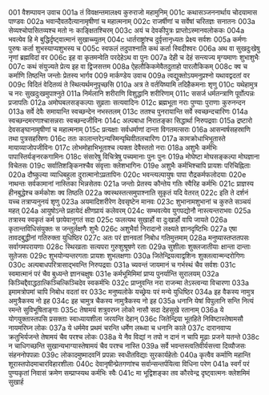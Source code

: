 001	वैशम्पायन उवाच
001a	तं विवक्षन्तमालक्ष्य कुरुराजो महामुनिम्
001c	कथासञ्जननार्थाय चोदयामास पाण्डवः
002a	भवान्दैवतदैत्यानामृषीणां च महात्मनाम्
002c	राजर्षीणां च सर्वेषां चरितज्ञः सनातनः
003a	सेव्यश्चोपासितव्यश्च मतो नः काङ्क्षितश्चिरम्
003c	अयं च देवकीपुत्रः प्राप्तोऽस्मानवलोककः
004a	भवत्येव हि मे बुद्धिर्दृष्ट्वात्मानं सुखाच्च्युतम्
004c	धार्तराष्ट्रांश्च दुर्वृत्तानृध्यतः प्रेक्ष्य सर्वशः
005a	कर्मणः पुरुषः कर्ता शुभस्याप्यशुभस्य च
005c	स्वफलं तदुपाश्नाति कथं कर्ता स्विदीश्वरः
006a	अथ वा सुखदुःखेषु नृणां ब्रह्मविदां वर
006c	इह वा कृतमन्वेति परदेहेऽथ वा पुनः
007a	देही च देहं सन्त्यज्य मृग्यमाणः शुभाशुभैः
007c	कथं संयुज्यते प्रेत्य इह वा द्विजसत्तम
008a	ऐहलौकिकमेवैतदुताहो पारलौकिकम्
008c	क्व च कर्माणि तिष्ठन्ति जन्तोः प्रेतस्य भार्गव
009	मार्कण्डेय उवाच
009a	त्वद्युक्तोऽयमनुप्रश्नो यथावद्वदतां वर
009c	विदितं वेदितव्यं ते स्थित्यर्थमनुपृच्छसि
010a	अत्र ते वर्तयिष्यामि तदिहैकमनाः शृणु
010c	यथेहामुत्र च नरः सुखदुःखमुपाश्नुते
011a	निर्मलानि शरीराणि विशुद्धानि शरीरिणाम्
011c	ससर्ज धर्मतन्त्राणि पूर्वोत्पन्नः प्रजापतिः
012a	अमोघबलसङ्कल्पाः सुव्रताः सत्यवादिनः
012c	ब्रह्मभूता नराः पुण्याः पुराणाः कुरुनन्दन
013a	सर्वे देवैः समायान्ति स्वच्छन्देन नभस्तलम्
013c	ततश्च पुनरायान्ति सर्वे स्वच्छन्दचारिणः
014a	स्वच्छन्दमरणाश्चासन्नराः स्वच्छन्दजीविनः
014c	अल्पबाधा निरातङ्का सिद्धार्था निरुपद्रवाः
015a	द्रष्टारो देवसङ्घानामृषीणां च महात्मनाम्
015c	प्रत्यक्षाः सर्वधर्माणां दान्ता विगतमत्सराः
016a	आसन्वर्षसहस्राणि तथा पुत्रसहस्रिणः
016c	ततः कालान्तरेऽन्यस्मिन्पृथिवीतलचारिणः
017a	कामक्रोधाभिभूतास्ते मायाव्याजोपजीविनः
017c	लोभमोहाभिभूताश्च त्यक्ता देवैस्ततो नराः
018a	अशुभैः कर्मभिः पापास्तिर्यङ्नरकगामिनः
018c	संसारेषु विचित्रेषु पच्यमानाः पुनः पुनः
019a	मोघेष्टा मोघसङ्कल्पा मोघज्ञाना विचेतसः
019c	सर्वातिशङ्किनश्चैव संवृत्ताः क्लेशभागिनः
019e	अशुभैः कर्मभिश्चापि प्रायशः परिचिह्निताः
020a	दौष्कुल्या व्याधिबहुला दुरात्मानोऽप्रतापिनः
020c	भवन्त्यल्पायुषः पापा रौद्रकर्मफलोदयाः
020e	नाथन्तः सर्वकामानां नास्तिका भिन्नसेतवः
021a	जन्तोः प्रेतस्य कौन्तेय गतिः स्वैरिह कर्मभिः
021c	प्राज्ञस्य हीनबुद्धेश्च कर्मकोशः क्व तिष्ठति
022a	क्वस्थस्तत्समुपाश्नाति सुकृतं यदि वेतरत्
022c	इति ते दर्शनं यच्च तत्राप्यनुनयं शृणु
023a	अयमादिशरीरेण देवसृष्टेन मानवः
023c	शुभानामशुभानां च कुरुते सञ्चयं महत्
024a	आयुषोऽन्ते प्रहायेदं क्षीणप्रायं कलेवरम्
024c	सम्भवत्येव युगपद्योनौ नास्त्यन्तराभवः
025a	तत्रास्य स्वकृतं कर्म छायेवानुगतं सदा
025c	फलत्यथ सुखार्हो वा दुःखार्हो वापि जायते
026a	कृतान्तविधिसंयुक्तः स जन्तुर्लक्षणैः शुभैः
026c	अशुभैर्वा निरादानो लक्ष्यते ज्ञानदृष्टिभिः
027a	एषा तावदबुद्धीनां गतिरुक्ता युधिष्ठिर
027c	अतः परं ज्ञानवतां निबोध गतिमुत्तमाम्
028a	मनुष्यास्तप्ततपसः सर्वागमपरायणाः
028c	स्थिरव्रताः सत्यपरा गुरुशुश्रूषणे रताः
029a	सुशीलाः शुक्लजातीयाः क्षान्ता दान्ताः सुतेजसः
029c	शुभयोन्यन्तरगताः प्रायशः शुभलक्षणाः
030a	जितेन्द्रियत्वाद्वशिनः शुक्लत्वान्मन्दरोगिणः
030c	अल्पबाधपरित्रासाद्भवन्ति निरुपद्रवाः
031a	च्यवन्तं जायमानं च गर्भस्थं चैव सर्वशः
031c	स्वमात्मानं परं चैव बुध्यन्ते ज्ञानचक्षुषः
031e	कर्मभूमिमिमां प्राप्य पुनर्यान्ति सुरालयम्
032a	किञ्चिद्दैवाद्धठात्किञ्चित्किञ्चिदेव स्वकर्मभिः
032c	प्राप्नुवन्ति नरा राजन्मा तेऽस्त्वन्या विचारणा
033a	इमामत्रोपमां चापि निबोध वदतां वर
033c	मनुष्यलोके यच्छ्रेयः परं मन्ये युधिष्ठिर
034a	इह वैकस्य नामुत्र अमुत्रैकस्य नो इह
034c	इह चामुत्र चैकस्य नामुत्रैकस्य नो इह
035a	धनानि येषां विपुलानि सन्ति नित्यं रमन्ते सुविभूषिताङ्गाः
035c	तेषामयं शत्रुवरघ्न लोको नासौ सदा देहसुखे रतानाम्
036a	ये योगयुक्तास्तपसि प्रसक्ताः स्वाध्यायशीला जरयन्ति देहान्
036c	जितेन्द्रिया भूतहिते निविष्टास्तेषामसौ नायमरिघ्न लोकः
037a	ये धर्ममेव प्रथमं चरन्ति धर्मेण लब्ध्वा च धनानि काले
037c	दारानवाप्य क्रतुभिर्यजन्ते तेषामयं चैव परश्च लोकः
038a	ये नैव विद्यां न तपो न दानं न चापि मूढाः प्रजने यतन्ते
038c	न चाधिगच्छन्ति सुखान्यभाग्यास्तेषामयं चैव परश्च नास्ति
039a	सर्वे भवन्तस्त्वतिवीर्यसत्त्वा दिव्यौजसः संहननोपपन्नाः
039c	लोकादमुष्मादवनिं प्रपन्नाः स्वधीतविद्याः सुरकार्यहेतोः
040a	कृत्वैव कर्माणि महान्ति शूरास्तपोदमाचारविहारशीलाः
040c	देवानृषीन्प्रेतगणांश्च सर्वान्सन्तर्पयित्वा विधिना परेण
041a	स्वर्गं परं पुण्यकृतां निवासं क्रमेण सम्प्राप्स्यथ कर्मभिः स्वैः
041c	मा भूद्विशङ्का तव कौरवेन्द्र दृष्ट्वात्मनः क्लेशमिमं सुखार्ह
